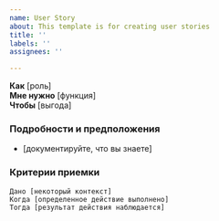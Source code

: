 ```yaml
---
name: User Story
about: This template is for creating user stories
title: ''
labels: ''
assignees: ''

---
```


**Как** [роль]  
 **Мне нужно** [функция]  
 **Чтобы** [выгода]  
   
 ### Подробности и предположения
 * [документируйте, что вы знаете]
   
 ### Критерии приемки  
   
 ```gherkin
 Дано [некоторый контекст]
 Когда [определенное действие выполнено]
 Тогда [результат действия наблюдается]
 ```
